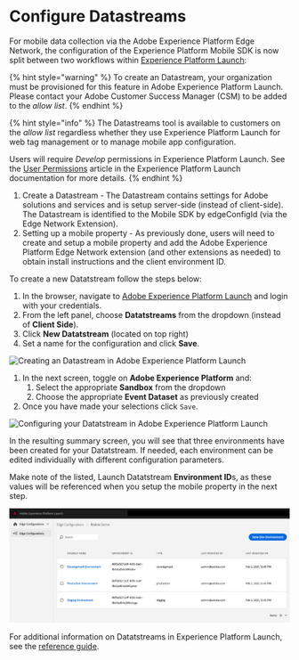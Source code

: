 # Configure Datastreams

For mobile data collection via the Adobe Experience Platform Edge Network, the configuration of the Experience Platform Mobile SDK is now split between two workflows within [Experience Platform Launch](https://launch.adobe.com):

{% hint style="warning" %}
To create an Datastream, your organization must be provisioned for this feature in Adobe Experience Platform Launch. Please contact your Adobe Customer Success Manager \(CSM\) to be added to the _allow list_.
{% endhint %}

{% hint style="info" %}
The Datastreams tool is available to customers on the _allow list_ regardless whether they use Experience Platform Launch for web tag management or to manage mobile app configuration.

Users will require _Develop_ permissions in Experience Platform Launch. See the [User Permissions](https://docs.adobe.com/content/help/en/launch/using/reference/admin/user-permissions.html) article in the Experience Platform Launch documentation for more details.
{% endhint %}

1. Create a Datastream - The Datastream contains settings for Adobe solutions and services and is setup server-side \(instead of client-side\). The Datastream is identified to the Mobile SDK by edgeConfigId \(via the Edge Network Extension\).
2. Setting up a mobile property - As previously done, users will need to create and setup a mobile property and add the Adobe Experience Platform Edge Network extension \(and other extensions as needed\) to obtain install instructions and the client environment ID.

To create a new Datatstream follow the steps below:

1. In the browser, navigate to [Adobe Experience Platform Launch](https://experience.adobe.com/launch) and login with your credentials.
2. From the left panel, choose **Datatstreams** from the dropdown \(instead of **Client Side**\).
3. Click **New Datatstream** \(located on top right\)
4. Set a name for the configuration and click **Save**.

![Creating an Datastream in Adobe Experience Platform Launch](../.gitbook/assets/screen-shot-2021-02-02-at-12.42.57-pm%20%281%29.png)

1. In the next screen, toggle on **Adobe Experience Platform** and:
   1. Select the appropriate **Sandbox** from the dropdown
   2. Choose the appropriate **Event Dataset** as previously created
2. Once you have made your selections click `Save`.

![Configuring your Datatstream in Adobe Experience Platform Launch](../.gitbook/assets/screen-shot-2021-02-02-at-12.44.31-pm.png)

In the resulting summary screen, you will see that three environments have been created for your Datatstream. If needed, each environment can be edited individually with different configuration parameters.

Make note of the listed, Launch Datatstream **Environment ID**s, as these values will be referenced when you setup the mobile property in the next step.

![Environment IDs for your Datatstream](../.gitbook/assets/screen-shot-2021-02-02-at-12.45.55-pm.png)

For additional information on Datatstreams in Experience Platform Launch, see the [reference guide](https://experienceleague.adobe.com/docs/experience-platform/edge/fundamentals/edge-configuration.html).


